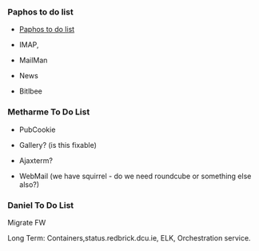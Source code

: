### Paphos to do list



*  [Paphos to do list](/legacy/procedures/paphos_migration)

*  IMAP,

*  MailMan

*  News

*  Bitlbee


### Metharme To Do List


*  PubCookie

*  Gallery? (is this fixable)

*  Ajaxterm?

*  WebMail (we have squirrel - do we need roundcube or something else also?)



### Daniel To Do List

Migrate FW

Long Term:
Containers,status.redbrick.dcu.ie, ELK, Orchestration service.

